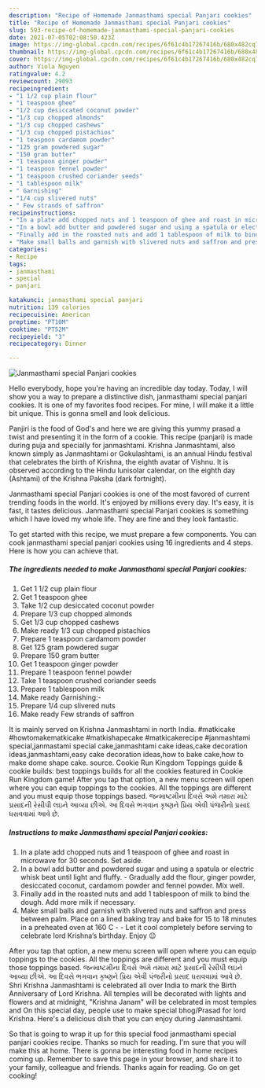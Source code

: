 ```yaml
---
description: "Recipe of Homemade Janmasthami special Panjari cookies"
title: "Recipe of Homemade Janmasthami special Panjari cookies"
slug: 593-recipe-of-homemade-janmasthami-special-panjari-cookies
date: 2021-07-05T02:08:50.423Z
image: https://img-global.cpcdn.com/recipes/6f61c4b17267416b/680x482cq70/janmasthami-special-panjari-cookies-recipe-main-photo.jpg
thumbnail: https://img-global.cpcdn.com/recipes/6f61c4b17267416b/680x482cq70/janmasthami-special-panjari-cookies-recipe-main-photo.jpg
cover: https://img-global.cpcdn.com/recipes/6f61c4b17267416b/680x482cq70/janmasthami-special-panjari-cookies-recipe-main-photo.jpg
author: Viola Nguyen
ratingvalue: 4.2
reviewcount: 29093
recipeingredient:
- "1 1/2 cup plain flour"
- "1 teaspoon ghee"
- "1/2 cup desiccated coconut powder"
- "1/3 cup chopped almonds"
- "1/3 cup chopped cashews"
- "1/3 cup chopped pistachios"
- "1 teaspoon cardamom powder"
- "125 gram powdered sugar"
- "150 gram butter"
- "1 teaspoon ginger powder"
- "1 teaspoon fennel powder"
- "1 teaspoon crushed coriander seeds"
- "1 tablespoon milk"
- " Garnishing"
- "1/4 cup slivered nuts"
- " Few strands of saffron"
recipeinstructions:
- "In a plate add chopped nuts and 1 teaspoon of ghee and roast in microwave for 30 seconds. Set aside."
- "In a bowl add butter and powdered sugar and using a spatula or electric whisk beat until light and fluffy.  Gradually add the flour, ginger powder, desiccated coconut, cardamom powder and fennel powder. Mix well."
- "Finally add in the roasted nuts and add 1 tablespoon of milk to bind the dough. Add more milk if necessary."
- "Make small balls and garnish with slivered nuts and saffron and press between palm. Place on a lined baking tray and bake for 15 to 18 minutes in a preheated oven at 160 C  Let it cool completely before serving to celebrate lord Krishna’s birthday. Enjoy 😉"
categories:
- Recipe
tags:
- janmasthami
- special
- panjari

katakunci: janmasthami special panjari 
nutrition: 139 calories
recipecuisine: American
preptime: "PT10M"
cooktime: "PT52M"
recipeyield: "3"
recipecategory: Dinner

---
```



![Janmasthami special Panjari cookies](https://img-global.cpcdn.com/recipes/6f61c4b17267416b/680x482cq70/janmasthami-special-panjari-cookies-recipe-main-photo.jpg)

Hello everybody, hope you're having an incredible day today. Today, I will show you a way to prepare a distinctive dish, janmasthami special panjari cookies. It is one of my favorites food recipes. For mine, I will make it a little bit unique. This is gonna smell and look delicious.

Panjiri is the food of God&#39;s and here we are giving this yummy prasad a twist and presenting it in the form of a cookie. This recipe (panjari) is made during puja and specially for janmashtami. Krishna Janmashtami, also known simply as Janmashtami or Gokulashtami, is an annual Hindu festival that celebrates the birth of Krishna, the eighth avatar of Vishnu. It is observed according to the Hindu lunisolar calendar, on the eighth day (Ashtami) of the Krishna Paksha (dark fortnight).

Janmasthami special Panjari cookies is one of the most favored of current trending foods in the world. It's enjoyed by millions every day. It's easy, it is fast, it tastes delicious. Janmasthami special Panjari cookies is something which I have loved my whole life. They are fine and they look fantastic.


To get started with this recipe, we must prepare a few components. You can cook janmasthami special panjari cookies using 16 ingredients and 4 steps. Here is how you can achieve that.

<!--inarticleads1-->

##### The ingredients needed to make Janmasthami special Panjari cookies:

1. Get 1 1/2 cup plain flour
1. Get 1 teaspoon ghee
1. Take 1/2 cup desiccated coconut powder
1. Prepare 1/3 cup chopped almonds
1. Get 1/3 cup chopped cashews
1. Make ready 1/3 cup chopped pistachios
1. Prepare 1 teaspoon cardamom powder
1. Get 125 gram powdered sugar
1. Prepare 150 gram butter
1. Get 1 teaspoon ginger powder
1. Prepare 1 teaspoon fennel powder
1. Take 1 teaspoon crushed coriander seeds
1. Prepare 1 tablespoon milk
1. Make ready  Garnishing:-
1. Prepare 1/4 cup slivered nuts
1. Make ready  Few strands of saffron


It is mainly served on Krishna Janmashtami in north India. #matkicake #howtomakematkicake #matkishapecake #matkicakerecipe #janmashtami special,janmastami special cake,janmashtami cake ideas,cake decoration ideas,janmashtami,easy cake decoration ideas,how to bake cake,how to make dome shape cake. source. Cookie Run Kingdom Toppings guide &amp; cookie builds: best toppings builds for all the cookies featured in Cookie Run Kingdom game! After you tap that option, a new menu screen will open where you can equip toppings to the cookies. All the toppings are different and you must equip those toppings based. જન્માષ્ટમીના દિવસે અમે તમારા માટે પ્રસાદની રેસીપી લઇને આવ્યા છીએ. આ દિવસે ભગવાન કૃષ્ણને પ્રિય એવી પંજરીનો પ્રસાદ ધરાવવામાં આવે છે. 

<!--inarticleads2-->

##### Instructions to make Janmasthami special Panjari cookies:

1. In a plate add chopped nuts and 1 teaspoon of ghee and roast in microwave for 30 seconds. Set aside.
1. In a bowl add butter and powdered sugar and using a spatula or electric whisk beat until light and fluffy.  - Gradually add the flour, ginger powder, desiccated coconut, cardamom powder and fennel powder. Mix well.
1. Finally add in the roasted nuts and add 1 tablespoon of milk to bind the dough. Add more milk if necessary.
1. Make small balls and garnish with slivered nuts and saffron and press between palm. Place on a lined baking tray and bake for 15 to 18 minutes in a preheated oven at 160 C -  - Let it cool completely before serving to celebrate lord Krishna’s birthday. Enjoy 😉


After you tap that option, a new menu screen will open where you can equip toppings to the cookies. All the toppings are different and you must equip those toppings based. જન્માષ્ટમીના દિવસે અમે તમારા માટે પ્રસાદની રેસીપી લઇને આવ્યા છીએ. આ દિવસે ભગવાન કૃષ્ણને પ્રિય એવી પંજરીનો પ્રસાદ ધરાવવામાં આવે છે. Shri Krishna Janmashtami is celebrated all over India to mark the Birth Anniversary of Lord Krishna. All temples will be decorated with lights and flowers and at midnight, &#34;Krishna Janam&#34; will be celebrated in most temples and On this special day, people use to make special bhog/Prasad for lord Krishna. Here&#39;s a delicious dish that you can enjoy during Janmashtami. 

So that is going to wrap it up for this special food janmasthami special panjari cookies recipe. Thanks so much for reading. I'm sure that you will make this at home. There is gonna be interesting food in home recipes coming up. Remember to save this page in your browser, and share it to your family, colleague and friends. Thanks again for reading. Go on get cooking!

